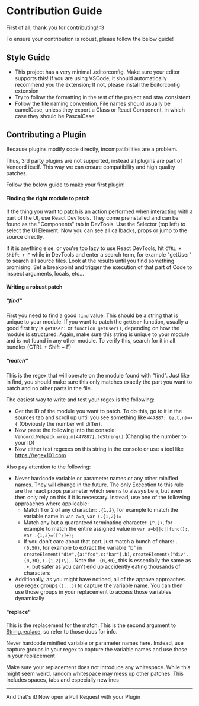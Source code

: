 # Contribution Guide

First of all, thank you for contributing! :3

To ensure your contribution is robust, please follow the below guide!

## Style Guide

- This project has a very minimal .editorconfig. Make sure your editor supports this!
  If you are using VSCode, it should automatically recommend you the extension; If not,
  please install the Editorconfig extension
- Try to follow the formatting in the rest of the project and stay consistent
- Follow the file naming convention. File names should usually be camelCase, unless they export a Class
  or React Component, in which case they should be PascalCase


## Contributing a Plugin

Because plugins modify code directly, incompatibilities are a problem.

Thus, 3rd party plugins are not supported, instead all plugins are part of Vencord itself.
This way we can ensure compatibility and high quality patches.

Follow the below guide to make your first plugin!


#### Finding the right module to patch

If the thing you want to patch is an action performed when interacting with a part of the UI, use React DevTools.
They come preinstalled and can be found as the "Components" tab in DevTools.
Use the Selector (top left) to select the UI Element. Now you can see all callbacks, props or jump to the source
directly.

If it is anything else, or you're too lazy to use React DevTools, hit `CTRL + Shift + F` while in DevTools and
enter a search term, for example "getUser" to search all source files.
Look at the results until you find something promising. Set a breakpoint and trigger the execution of that part of Code to inspect arguments, locals, etc...

#### Writing a robust patch

##### "find"

First you need to find a good `find` value. This should be a string that is unique to your module.
If you want to patch the `getUser` function, usually a good first try is `getUser:` or `function getUser()`,
depending on how the module is structured. Again, make sure this string is unique to your module and is not
found in any other module. To verify this, search for it in all bundles (CTRL + Shift + F)

##### "match"

This is the regex that will operate on the module found with "find". Just like in find, you should make sure
this only matches exactly the part you want to patch and no other parts in the file.

The easiest way to write and test your regex is the following:
- Get the ID of the module you want to patch. To do this, go to it in the sources tab and scroll up until you
  see something like `447887: (e,t,n)=>{` (Obviously the number will differ).
- Now paste the following into the console: `Vencord.Webpack.wreq.m[447887].toString()` (Changing the number to your ID)
- Now either test regexes on this string in the console or use a tool like https://regex101.com

Also pay attention to the following:
- Never hardcode variable or parameter names or any other minified names. They will change in the future. The only Exception to this rule
  are the react props parameter which seems to always be `e`, but even then only rely on this if it is necessary.
  Instead, use one of the following approaches where applicable:
  - Match 1 or 2 of any character: `.{1,2}`, for example to match the variable name in `var a=b`, `var (.{1,2})=`
  - Match any but a guaranteed terminating character: `[^;]+`, for example to match the entire assigned value in `var a=b||c||func();`,
    `var .{1,2}=([^;]+);`
  - If you don't care about that part, just match a bunch of chars: `.{0,50}`, for example to extract the variable "b" in `createElement("div",{a:"foo",c:"bar"},b)`, `createElement\("div".{0,30},(.{1,2})\),`. Note the `.{0,30}`, this is essentially the same as `.+`, but safer as you can't end up accidently eating thousands of characters
- Additionally, as you might have noticed, all of the appove approaches use regex groups (`(...)`) to capture the variable name. You can then use those groups in your replacement to access those variables dynamically

#### "replace"

This is the replacement for the match. This is the second argument to [String.replace](https://developer.mozilla.org/en-US/docs/Web/JavaScript/Reference/Global_Objects/String/replace), so refer to those docs for info.

Never hardcode minified variable or parameter names here. Instead, use capture groups in your regex to capture the variable names
and use those in your replacement

Make sure your replacement does not introduce any whitespace. While this might seem weird, random whitespace may mess up other patches.
This includes spaces, tabs and especially newlines

___

And that's it! Now open a Pull Request with your Plugin

